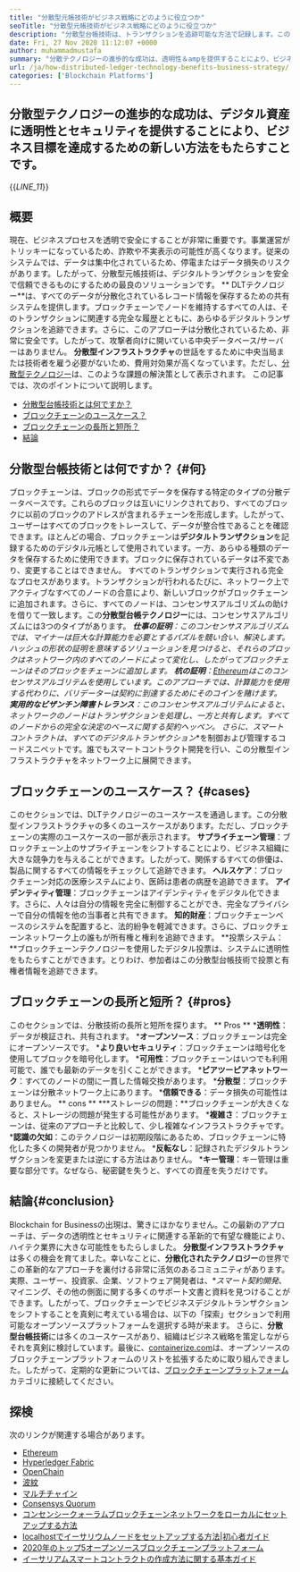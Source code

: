 ```yaml
---
title: "分散型元帳技術がビジネス戦略にどのように役立つか" 
seoTitle: "分散型元帳技術がビジネス戦略にどのように役立つか" 
description: "分散型台帳技術は、トランザクションを追跡可能な方法で記録します。この記事では、分散化された技術がビジネスに与える影響について説明しています。" 
date: Fri, 27 Nov 2020 11:12:07 +0000
author: muhammadmustafa
summary: "分散テクノロジーの進歩的な成功は、透明性＆ampを提供することにより、ビジネス目標を達成するための新しい方法をもたらすことです。デジタル資産へのセキュリティ。" 
url: /ja/how-distributed-ledger-technology-benefits-business-strategy/
categories: ['Blockchain Platforms']
---
```


## 分散型テクノロジーの進歩的な成功は、デジタル資産に透明性とセキュリティを提供することにより、ビジネス目標を達成するための新しい方法をもたらすことです。
{{_LINE_11_}}

## 概要
現在、ビジネスプロセスを透明で安全にすることが非常に重要です。事業運営がトリッキーになっているため、詐欺や不実表示の可能性が高くなります。従来のシステムでは、データは集中化されているため、停電またはデータ損失のリスクがあります。したがって、分散型元帳技術は、デジタルトランザクションを安全で信頼できるものにするための最良のソリューションです。 ** DLTテクノロジー**は、すべてのデータが分散化されているレコード情報を保存するための共有システムを提供します。ブロックチェーンでノードを維持するすべての人は、そのトランザクションに関連する完全な履歴とともに、あらゆるデジタルトランザクションを追跡できます。さらに、このアプローチは分散化されているため、非常に安全です。したがって、攻撃者向けに開いている中央データベース/サーバーはありません。 **分散型インフラストラクチャ**の世話をするために中央当局または技術者を雇う必要がないため、費用対効果が高くなっています。ただし、[分散型テクノロジー][1]は、このような課題の解決策として表示されます。
この記事では、次のポイントについて説明します。
  * [分散型台帳技術とは何ですか？][2]
  * [ブロックチェーンのユースケース？][3]
  * [ブロックチェーンの長所と短所？][4]
  * [結論][5]

## 分散型台帳技術とは何ですか？ {#何}
ブロックチェーンは、ブロックの形式でデータを保存する特定のタイプの分散データベースです。これらのブロックは互いにリンクされており、すべてのブロックに以前のブロックのアドレスが含まれるチェーンを形成します。したがって、ユーザーはすべてのブロックをトレースして、データが整合性であることを確認できます。ほとんどの場合、ブロックチェーンは**デジタルトランザクション**を記録するためのデジタル元帳として使用されています。一方、あらゆる種類のデータを保存するために使用できます。ブロックに保存されているデータは不変であり、変更することはできません。
すべてのトランザクションで実行される完全なプロセスがあります。トランザクションが行われるたびに、ネットワーク上でアクティブなすべてのノードの合意により、新しいブロックがブロックチェーンに追加されます。さらに、すべてのノードは、コンセンサスアルゴリズムの助けを借りて一致します。この**分散型台帳テクノロジー**には、コンセンサスアルゴリズムには3つのタイプがあります。
  ***仕事の証明**：このコンセンサスアルゴリズムでは、マイナーは巨大な計算能力を必要とするパズルを競い合い、解決します。ハッシュの形状の証明を意味するソリューションを見つけると、それらのブロックはネットワーク内のすべてのノードによって変化し、したがってブロックチェーンはそのブロックをチェーンに追加します。
  ***杭の証明**：[Ethereum][6]はこのコンセンサスアルゴリテムを使用しています。このアプローチでは、計算能力を使用する代わりに、バリデーターは契約に到達するためにそのコインを賭けます。
  ***実用的なビザンチン障害トレランス**：このコンセンサスアルゴリテムによると、ネットワークのノードはトランザクションを処理し、一方と共有します。すべてのノードからの完全な決定のベースに関する契約ヘッペン。
さらに、スマートコントラクトは、すべての**デジタルトランザクション**を制御および管理するコードスニペットです。誰でもスマートコントラクト開発を行い、この分散型インフラストラクチャをネットワーク上に展開できます。

## ブロックチェーンのユースケース？ {#cases}
このセクションでは、DLTテクノロジーのユースケースを通過します。この分散型インフラストラクチャの多くのユースケースがあります。ただし、ブロックチェーンの実際のユースケースの一部が表示されます。
**サプライチェーン管理**：ブロックチェーン上のサプライチェーンをシフトすることにより、ビジネス組織に大きな競争力を与えることができます。したがって、関係するすべての俳優は、製品に関するすべての情報をチェックして追跡できます。
**ヘルスケア**：ブロックチェーン対応の医療システムにより、医師は患者の病歴を追跡できます。
**アイデンティティ管理**：ブロックチェーンはアイデンティティをデジタル化できます。さらに、人々は自分の情報を完全に制御することができ、完全なプライバシーで自分の情報を他の当事者と共有できます。
**知的財産**：ブロックチェーンベースのシステムを配置すると、法的紛争を軽減できます。さらに、ブロックチェーンネットワーク上の誰もが所有権と権利を追跡できます。
**投票システム：**ブロックチェーンテクノロジーを使用したデジタル投票は、システムに透明性をもたらすことができます。とりわけ、参加者はこの分散型台帳技術で投票と有権者情報を追跡できます。

## ブロックチェーンの長所と短所？ {#pros}
このセクションでは、分散技術の長所と短所を探ります。
** Pros **
  ***透明性**：データが検証され、共有されます。
  ***オープンソース**：ブロックチェーンは完全にオープンソースです。
  ***より良いセキュリティ**：ブロックチェーンは暗号化を使用してブロックを暗号化します。
  ***可用性**：ブロックチェーンはいつでも利用可能で、誰でも最新のデータを引くことができます。
  ***ピアツーピアネットワーク**：すべてのノードの間に一貫した情報交換があります。
  ***分散型**：ブロックチェーンは分散ネットワーク上にあります。
  ***信頼できる**：データ損失の可能性はありません。
** cons **
  ***ストレージの問題：**ブロックチェーンが大きくなると、ストレージの問題が発生する可能性があります。
  ***複雑さ**：ブロックチェーンは、従来のアプローチと比較して、少し複雑なインフラストラクチャです。
  ***認識の欠如**：このテクノロジーは初期段階にあるため、ブロックチェーンに特化した多くの開発者が見つかりません。
  ***反転なし**：記録されたデジタルトランザクションを変更または逆にする方法はありません。
  ***キー管理**：キー管理は重要な部分です。なぜなら、秘密鍵を失うと、すべての資産を失うだけです。

## 結論{#conclusion}
Blockchain for Businessの出現は、驚きにほかなりません。この最新のアプローチは、データの透明性とセキュリティに関連する革新的で有望な機能により、ハイテク業界に大きな可能性をもたらしました。 **分散型インフラストラクチャ**は多くの機会を育てました。幸いなことに、**分散化されたテクノロジー**の世界でこの革新的なアプローチを裏付ける非常に活気のあるコミュニティがあります。実際、ユーザー、投資家、企業、ソフトウェア開発者は、**スマート契約開発*、マイニング、その他の側面に関する多くのサポート文書と資料を見つけることができます。したがって、ブロックチェーンでビジネスデジタルトランザクションをシフトすることを真剣に考えている場合は、以下の「探索」セクションで利用可能なオープンソースプラットフォームを選択する時が来ます。
さらに、**分散型台帳技術**には多くのユースケースがあり、組織はビジネス戦略を策定しながらそれを真剣に検討しています。最後に、[containerize.com][7]は、オープンソースのブロックチェーンプラットフォームのリストを拡張するために取り組んできました。したがって、定期的な更新については、[ブロックチェーンプラットフォーム][1]カテゴリに接続してください。

## 探検
次のリンクが関連する場合があります。
  * [Ethereum][6]
  * [Hyperledger Fabric][8]
  * [OpenChain][9]
  * [波紋][10]
  * [マルチチャイン][11]
  * [Consensys Quorum][12]
  * [コンセンシークォーラムブロックチェーンネットワークをローカルにセットアップする方法][13]
  * [localhostでイーサリウムノードをセットアップする方法|初心者ガイド][14]
  * [2020年のトップ5オープンソースブロックチェーンプラットフォーム][15]
  * [イーサリアムスマートコントラクトの作成方法に関する基本ガイド][16]

  
[1]: https://products.containerize.com/blockchain-platforms/
[2]: #what
[3]: #cases
[4]: #pros
[5]: #conclusion
[6]: https://products.containerize.com/blockchain-platforms/ethereum
[7]: https://www.containerize.com/
[8]: https://products.containerize.com/blockchain-platforms/hyperledger-fabric
[9]: https://products.containerize.com/blockchain-platforms/openchain
[10]: https://products.containerize.com/blockchain-platforms/ripple
[11]: https://products.containerize.com/blockchain-platforms/multichain
[12]: https://products.containerize.com/blockchain-platforms/consensys-quorum
[13]: https://blog.containerize.com/blockchain-platforms/how-to-setup-consensys-quorum-blockchain-network-locally/
[14]: https://blog.containerize.com/blockchain-platforms/what-is-testnet-how-to-deploy-it-ethereum-testnet/
[15]: https://blog.containerize.com/blockchain-platforms/top-5-open-source-blockchain-platforms-in-2020/
[16]: https://blog.containerize.com/
